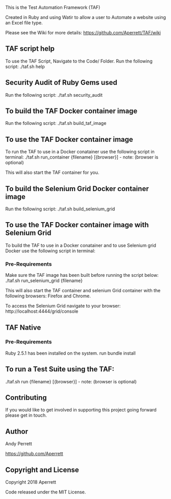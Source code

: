 This is the Test Automation Framework (TAF)

Created in Ruby and using Watir to allow a user to Automate a website using an Excel file type.

Please see the Wiki for more details: https://github.com/Aperrett/TAF/wiki


<h2>TAF script help </h2>
To use the TAF Script, Navigate to the Code/ Folder.
Run the following script: 
./taf.sh help

<h2>Security Audit of Ruby Gems used </h2>
Run the following script: 
./taf.sh security_audit

<h2>To build the TAF Docker container image</h2>
Run the following script: 
./taf.sh build_taf_image

<h2>To use the TAF Docker container image</h2>
To run the TAF to use in a Docker conatainer use the following script in terminal:
./taf.sh run_container {filename} [{browser}] - note: (browser is optional)

This will also start the TAF container for you.

<h2>To build the Selenium Grid Docker container image</h2>
Run the following script: 
./taf.sh build_selenium_grid

<h2>To use the TAF Docker container image with Selenium Grid</h2>
To build the TAF to use in a Docker conatainer and to use Selenium grid Docker use the following script in terminal:

<h3>Pre-Requirements</h3>
Make sure the TAF image has been built before running the script below:
./taf.sh run_selenium_grid {filename}

This will also start the TAF container and selenium Grid container with the following browsers: Firefox and Chrome.

To access the Selenium Grid navigate to your browser: http://localhost:4444/grid/console

<h2>TAF Native</h2>
<h3>Pre-Requirements</h3>
Ruby 2.5.1 has been installed on the system.
run bundle install

<h2>To run a Test Suite using the TAF:</h2>
./taf.sh run {filename} [{browser}] - note: (browser is optional)

<h2>Contributing</h2>

If you would like to get involved in supporting this project going forward please get in touch.

<h2>Author</h2>

Andy Perrett

https://github.com/Aperrett


<h2>Copyright and License</h2>

Copyright 2018 Aperrett

Code released under the MIT License.
